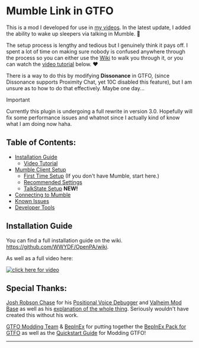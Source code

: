 # Mumble Link in GTFO
This is a mod I developed for use in [my videos](https://youtube.com/@PerfectMachine/). In the latest update, I added the ability to wake up sleepers via talking in Mumble. 👀

The setup process is lengthy and tedious but I genuinely think it pays off. I spent a lot of time on making sure nobody is confused anywhere through the process so you can either use the [Wiki](https://github.com/WWYDF/OpenPA/wiki) to walk you through it, or you can watch the [video tutorial](https://youtu.be/mMbHiqQQSqk?t=0) below. ❤️

There is a way to do this by modifying **Dissonance** in GTFO, (since Dissonance supports Proximity Chat, yet 10C disabled this feature), but I am unsure as to how to do that effectively. Maybe one day...

> [!Important]
> Currently this plugin is undergoing a full rewrite in version 3.0. Hopefully will fix some performance issues and whatnot since I actually kind of know what I am doing now haha.

## Table of Contents:
- [Installation Guide](https://github.com/WWYDF/OpenPA/wiki/Installation:-Mod-Manager)
  - [Video Tutorial](https://youtu.be/mMbHiqQQSqk?t=27)
- [Mumble Client Setup](https://github.com/WWYDF/OpenPA/wiki/Configuring-Mumble)
  - [First Time Setup](https://github.com/WWYDF/OpenPA/wiki/Setting-Up-Mumble#installation) (If you don't have Mumble, start here.)
  - [Recommended Settings](https://github.com/WWYDF/OpenPA/wiki/Configuring-Mumble#positional-audio-settings-%EF%B8%8F)
  - [TalkState Setup](https://github.com/WWYDF/TalkState#installation-guide) **NEW!**
- [Connecting to Mumble](https://github.com/WWYDF/OpenPA/wiki/Connecting-to-a-Mumble-Server)
- [Known Issues](https://github.com/WWYDF/OpenPA/wiki/Known-Issues)
- [Developer Tools](https://github.com/WWYDF/OpenPA/wiki/Developer-Tools)


## Installation Guide

You can find a full installation guide on the wiki.
https://github.com/WWYDF/OpenPA/wiki.

As well as a full video here:

[![click here for video](https://i.imgur.com/5mdVBjB.jpeg)](https://youtu.be/mMbHiqQQSqk?t=27)

## Special Thanks:
[Josh Robson Chase](https://gitlab.com/jrobsonchase) for his [Positional Voice Debugger](https://gitlab.com/jrobsonchase/mumble-position-debug) and [Valheim Mod Base](https://gitlab.com/jrobsonchase/valheimpositionalaudio) as well as his [explanation of the whole thing](https://josh.robsonchase.com/valheim-mumble/). Seriously wouldn't have created this without his work.

[GTFO Modding Team](https://discord.gg/gtfo-modding-server-782438773690597389) & [BepInEx](https://docs.bepinex.dev/) for putting together the [BepInEx Pack for GTFO](https://gtfo.thunderstore.io/package/BepInEx/BepInExPack_GTFO/) as well as the [Quickstart Guide](https://gtfo-modding.gitbook.io/wiki/) for Modding GTFO!

---

